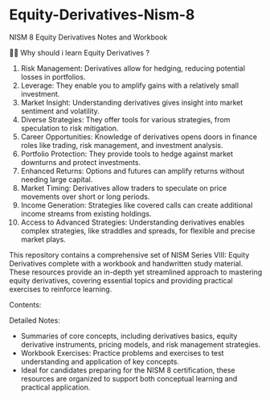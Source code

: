 # Equity-Derivatives-Nism-8
NISM 8 Equity Derivatives Notes and Workbook


🤷‍♂️ Why should i learn Equity Derivatives ?
1) Risk Management: Derivatives allow for hedging, reducing potential losses in portfolios.
2) Leverage: They enable you to amplify gains with a relatively small investment.
3) Market Insight: Understanding derivatives gives insight into market sentiment and volatility.
4) Diverse Strategies: They offer tools for various strategies, from speculation to risk mitigation.
5) Career Opportunities: Knowledge of derivatives opens doors in finance roles like trading, risk management, and investment analysis.
6) Portfolio Protection: They provide tools to hedge against market downturns and protect investments.
7) Enhanced Returns: Options and futures can amplify returns without needing large capital.
8) Market Timing: Derivatives allow traders to speculate on price movements over short or long periods.
9) Income Generation: Strategies like covered calls can create additional income streams from existing holdings.
10) Access to Advanced Strategies: Understanding derivatives enables complex strategies, like straddles and spreads, for flexible and precise market plays.

This repository contains a comprehensive set of NISM Series VIII: Equity Derivatives complete with a workbook and handwritten study material. These resources provide an in-depth yet streamlined approach to mastering equity derivatives, covering essential topics and providing practical exercises to reinforce learning.

Contents:

Detailed Notes: 
* Summaries of core concepts, including derivatives basics, equity derivative instruments, pricing models, and risk management strategies.
* Workbook Exercises: Practice problems and exercises to test understanding and application of key concepts.
* Ideal for candidates preparing for the NISM 8 certification, these resources are organized to support both conceptual learning and practical application.
